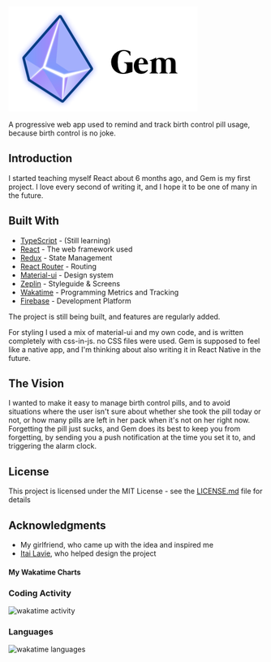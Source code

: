 ![Gem Icon](./src/Icons/GemIcon/gemLogoWithText.png 'Never miss your pill, ever again')

A progressive web app used to remind and track birth control pill usage,
because birth control is no joke.

## Introduction

I started teaching myself React about 6 months ago,
and Gem is my first project.
I love every second of writing it, and I hope it
to be one of many in the future.

## Built With

- [TypeScript](https://www.typescriptlang.org/) - (Still learning)
- [React](https://reactjs.org/) - The web framework used
- [Redux](https://redux.js.org/) - State Management
- [React Router](https://reacttraining.com/react-router/core/guides/philosophy) - Routing
- [Material-ui](https://material-ui.com/) - Design system
- [Zeplin](https://zeplin.io/) - Styleguide & Screens
- [Wakatime](https://wakatime.com/) - Programming Metrics and Tracking
- [Firebase](https://firebase.google.com/) - Development Platform

The project is still being built, and features are regularly added.

For styling I used a mix of material-ui and my own code, and is
written completely with css-in-js. no CSS files were used.
Gem is supposed to feel like a native app, and I'm thinking
about also writing it in React Native in the future.

## The Vision

I wanted to make it easy to manage birth control pills, and to avoid situations where the user isn't
sure about whether she took the pill today or not, or how many pills are left in her
pack when it's not on her right now.
Forgetting the pill just sucks, and Gem does its best to keep you from forgetting,
by sending you a push notification at the time you set it to, and triggering the alarm
clock.

## License

This project is licensed under the MIT License - see the [LICENSE.md](LICENSE.md) file for details

## Acknowledgments

- My girlfriend, who came up with the idea and inspired me
- [Itai Lavie], who helped design the project

[itai lavie]: https://dribbble.com/itailavie

#### My Wakatime Charts

### Coding Activity

![wakatime activity](https://wakatime.com/share/@db9700e2-2c5d-4c96-a32f-9f7c186cc128/48856007-5c5e-47f9-a789-acf11f7e35fb.png)

### Languages

![wakatime languages](https://wakatime.com/share/@db9700e2-2c5d-4c96-a32f-9f7c186cc128/fe0c9227-21c2-40a6-82a0-05ecfc2889c8.png)
